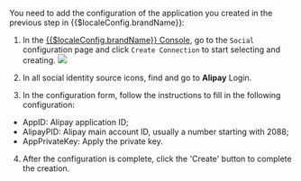 <IntegrationDetailCard :title="`Fill in the Alipay application configuration at ${$localeConfig.brandName}`">

You need to add the configuration of the application you created in the previous step in {{$localeConfig.brandName}}:

1. In the [{{$localeConfig.brandName}} Console](https://console.authing.cn), go to the `Social` configuration page and click `Create Connection` to start selecting and creating.
![](~@imagesEnUs/connections/create-social-idp.jpg)

2. In all social identity source icons, find and go to **Alipay** Login.
3. In the configuration form, follow the instructions to fill in the following configuration:

- AppID: Alipay application ID;
- AlipayPID: Alipay main account ID, usually a number starting with 2088;
- AppPrivateKey: Apply the private key.

4. After the configuration is complete, click the 'Create' button to complete the creation.

</IntegrationDetailCard>